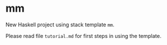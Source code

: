 mm
==========

New Haskell project using stack template `mm`.

Please read file `tutorial.md` for first steps in using the template.
